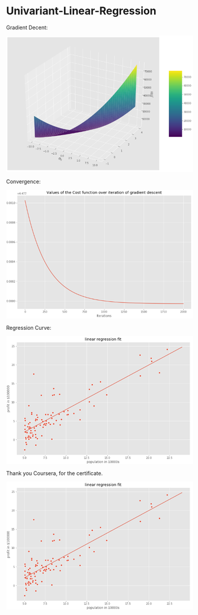 # Univariant-Linear-Regression
 
Gradient Decent:

![](https://github.com/SrilakshmiSripathi/Univariant-Linear-Regression/blob/master/Gradient.PNG)

Convergence:

![](https://github.com/SrilakshmiSripathi/Univariant-Linear-Regression/blob/master/Convergence.PNG)

Regression Curve:

![](https://github.com/SrilakshmiSripathi/Univariant-Linear-Regression/blob/master/Linear%20Regression%20Curve.PNG)

Thank you Coursera, for the certificate.

![](https://github.com/SrilakshmiSripathi/Univariant-Linear-Regression/blob/master/Linear%20Regression%20Curve.PNG)


